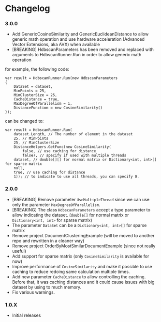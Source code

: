 # Changelog

### 3.0.0
- Add GenericCosineSimilarity and GenericEuclideanDistance to allow generic math operation and use hardware acceleration (Advanced Vector Extensions, aka AVX) when available
- [BREAKING] HdbscanParameters has been removed and replaced with arguments to HdbscanRunner.Run in order to allow generic math operation

for example, the following code:
```
var result = HdbscanRunner.Run(new HdbscanParameters
{
    DataSet = dataset,
    MinPoints = 25,
    MinClusterSize = 25,
    CacheDistance = true,
    MaxDegreeOfParallelism = 1,
    DistanceFunction = new CosineSimilarity()
});
```

can be changed to:
```
var result = HdbscanRunner.Run(
    dataset.Length, // The number of element in the dataset
    25, // MinPoints
    25, // MinClusterSize
    DistanceHelpers.GetFunc(new CosineSimilarity(
        false, // use caching for distance
        false), // specify if used with multiple threads
    dataset, // double[][] for normal matrix or Dictionary<int, int>[] for sparse matrix
    null,
    true, // use caching for distance
    1)); // to indicate to use all threads, you can specify 0.
```

### 2.0.0
- [BREAKING] Remove parameter `UseMultipleThread` since we can use only the parameter `MaxDegreeOfParallelism`.
- [BREAKING] The class `HdbscanParameters` accept a type parameter to allow indicating the dataset. (`double[]` for normal matrix or `Dictionary<int, int>` for sparse matrix)
- The parameter `DataSet` can be a `Dictionary<int, int>[]` for sparse matrix
- Remove project DocumentClusteringExample (will be moved to another repo and rewritten in a cleaner way)
- Remove project OrderByMostSimilarDocumentExample (since not really useful)
- Add support for sparse matrix (only `CosineSimilarity` is available for now)
- Improve performance of `CosineSimilarity` and make it possible to use caching to reduce redoing same calculation multiple times.
- Add new parameter `CacheDistance` to allow controlling the caching. Before that, it was caching distances and it could cause issues with big dataset by using to much memory.
- Fix various warnings.

### 1.0.X
- Initial releases
